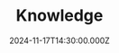 ---
video:
  type: vimeo
  id: 1030544283
speaker:
  permalink: bart-wilkins
  name: Bart Wilkins
title: Knowledge
image: https://i.imgur.com/txA5umu.png
date: 2024-11-17T14:30:00.000Z
---